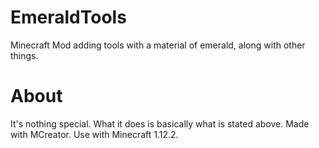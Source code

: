 # EmeraldTools
Minecraft Mod adding tools with a material of emerald, along with other things.

# About
It's nothing special. What it does is basically what is stated above. Made with MCreator. Use with Minecraft 1.12.2.
